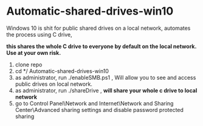 # Automatic-shared-drives-win10
Windows 10 is shit for public shared drives on a local network, automates the process using C drive,

**this shares the whole C drive to everyone by default on the local network. Use at your own risk.**

1. clone repo
2. cd  */ Automatic-shared-drives-win10
3. as administrator, run ./enableSMB.ps1 , Will allow you to see and access public drives on local network.
4. as administrator, run ./shareDrive  , **will share your whole c drive to local network**
5. go to Control Panel\Network and Internet\Network and Sharing Center\Advanced sharing settings and disable password protected sharing
